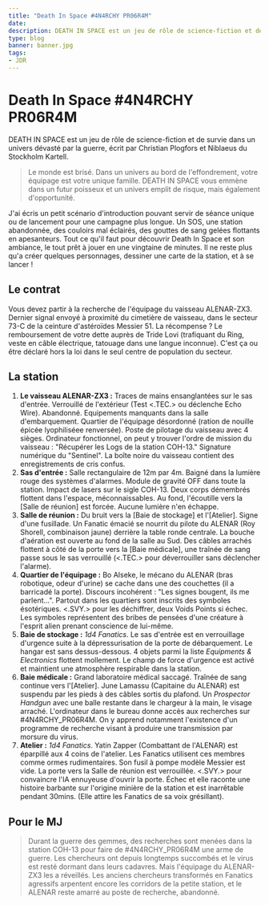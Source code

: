 ```yaml
---
title: "Death In Space #4N4RCHY PR06R4M"
date: 
description: DEATH IN SPACE est un jeu de rôle de science-fiction et de survie dans un univers dévasté par la guerre, écrit par Christian Plogfors et Niblaeus du Stockholm Kartell.
type: blog
banner: banner.jpg
tags:
- JDR
---
```


# Death In Space #4N4RCHY PR06R4M
DEATH IN SPACE est un jeu de rôle de science-fiction et de survie dans un univers dévasté par la guerre, écrit par Christian Plogfors et Niblaeus du Stockholm Kartell.

> Le monde est brisé. Dans un univers au bord de l'effondrement, votre équipage est votre unique famille. DEATH IN SPACE vous emmène dans un futur poisseux et un univers emplit de risque, mais également d'opportunité.

J'ai écris un petit scénario d'introduction pouvant servir de séance unique ou de lancement pour une campagne plus longue. Un SOS, une station abandonnée, des couloirs mal éclairés, des gouttes de sang gelées flottants en apesanteurs. Tout ce qu'il faut pour découvrir Death In Space et son ambiance, le tout prêt à jouer en une vingtaine de minutes. Il ne reste plus qu'a créer quelques personnages, dessiner une carte de la station, et à se lancer !


## Le contrat
Vous devez partir à la recherche de l'équipage du vaisseau ALENAR-ZX3. Dernier signal envoyé à proximité du cimetière de vaisseau, dans le secteur 73-C de la ceinture d'astéroïdes Messier 51. La récompense ? Le remboursement de votre dette auprès de Tride Lovi (trafiquant du Ring, veste en câble électrique, tatouage dans une langue inconnue). C'est ça ou être déclaré hors la loi dans le seul centre de population du secteur.


## La station
1. **Le vaisseau ALENAR-ZX3 :** Traces de mains ensanglantées sur le sas d'entrée. Verrouillé de l'extérieur (Test <.TEC.> ou déclenche Echo Wire). Abandonné. Equipements manquants dans la salle d'embarquement. Quartier de l'équipage désordonné (ration de nouille épicée lyophiliséee renversée). Poste de pilotage du vaisseau avec 4 sièges. Ordinateur fonctionnel, on peut y trouver l'ordre de mission du vaisseau : "Récupérer les Logs de la station COH-13." Signature numérique du "Sentinel". La boîte noire du vaisseau contient des enregistrements de cris confus.
2. **Sas d'entrée :** Salle rectangulaire de 12m par 4m. Baigné dans la lumière rouge des systèmes d'alarmes. Module de gravité OFF dans toute la station. Impact de lasers sur le sigle COH-13. Deux corps démembrés flottent dans l'espace, méconnaissables. Au fond, l'écoutille vers la \[Salle de réunion] est forcée. Aucune lumière n'en échappe.
3. **Salle de réunion :** Du bruit vers la \[Baie de stockage] et l'\[Atelier]. Signe d'une fusillade. Un Fanatic émacié se nourrit du pilote du ALENAR (Roy Shorell, combinaison jaune) derrière la table ronde centrale. La bouche d'aération est ouverte au fond de la salle au Sud. Des câbles arrachés flottent à côté de la porte vers la \[Baie médicale], une traînée de sang passe sous le sas verrouillé (<.TEC.> pour déverrouiller sans déclencher l'alarme).
4. **Quartier de l'équipage :** Bo AIseke, le mécano du ALENAR (bras robotique, odeur d'urine) se cache dans une des couchettes (il a barricadé la porte). Discours incohérent : "Les signes bougent, ils me parlent...". Partout dans les quartiers sont inscrits des symboles ésotériques. <.SVY.> pour les déchiffrer, deux Voids Points si échec. Les symboles représentent des bribes de pensées d'une créature à l'esprit alien prenant conscience de lui-même.
5. **Baie de stockage :** *1d4 Fanatics*. Le sas d'entrée est en verrouillage d'urgence suite à la dépressurisation de la porte de débarquement. Le hangar est sans dessus-dessous. 4 objets parmi la liste *Equipments & Electronics* flottent mollement. Le champ de force d'urgence est activé et maintient une atmosphère respirable dans la station.
6. **Baie médicale :** Grand laboratoire médical saccagé. Traînée de sang continue vers l'\[Atelier]. June Lamassu (Capitaine du ALENAR) est suspendu par les pieds à des câbles sortis du plafond. Un *Prospector Handgun* avec une balle restante dans le chargeur à la main, le visage arraché. L'ordinateur dans le bureau donne accès aux recherches sur #4N4RCHY_PR06R4M. On y apprend notamment l'existence d'un programme de recherche visant à produire une transmission par morsure du virus.
7. **Atelier :** *1d4 Fanatics*. Yatin Zapper (Combattant de l'ALENAR) est éparpillé aux 4 coins de l'atelier. Les Fanatics utilisent ces membres comme ormes rudimentaires. Son fusil à pompe modèle Messier est vide. La porte vers la Salle de réunion est verrouillée. <.SVY.> pour convaincre l'IA ennuyeuse d'ouvrir la porte. Échec et elle raconte une histoire barbante sur l'origine minière de la station et est inarrêtable pendant 30mins. (Elle attire les Fanatics de sa voix grésillant).


## Pour le MJ
> Durant la guerre des gemmes, des recherches sont menées dans la station COH-13 pour faire de #4N4RCHY_PR06R4M une arme de guerre. Les chercheurs ont depuis longtemps succombés et le virus est resté dormant dans leurs cadavres. Mais l'équipage du ALENAR-ZX3 les a réveillés. Les anciens chercheurs transformés en Fanatics agressifs arpentent encore les corridors de la petite station, et le ALENAR reste amarré au poste de recherche, abandonné.